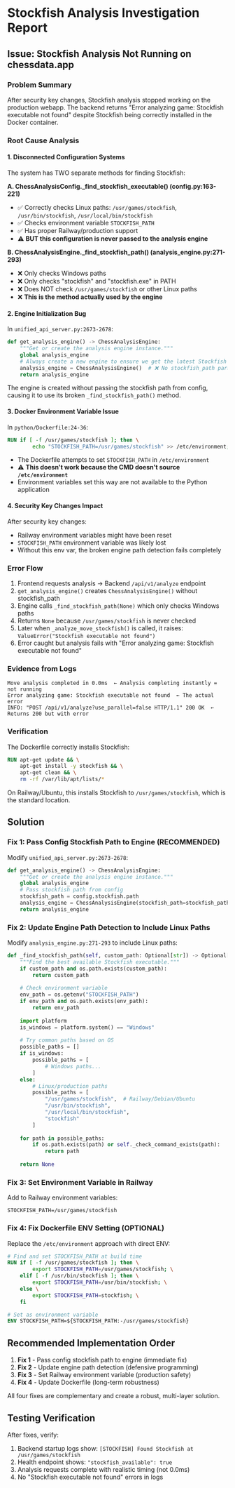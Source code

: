 # Stockfish Analysis Investigation Report
## Issue: Stockfish Analysis Not Running on chessdata.app

### Problem Summary
After security key changes, Stockfish analysis stopped working on the production webapp. The backend returns "Error analyzing game: Stockfish executable not found" despite Stockfish being correctly installed in the Docker container.

### Root Cause Analysis

#### 1. **Disconnected Configuration Systems**
The system has TWO separate methods for finding Stockfish:

**A. ChessAnalysisConfig._find_stockfish_executable() (config.py:163-221)**
- ✅ Correctly checks Linux paths: `/usr/games/stockfish`, `/usr/bin/stockfish`, `/usr/local/bin/stockfish`
- ✅ Checks environment variable `STOCKFISH_PATH`
- ✅ Has proper Railway/production support
- ⚠️ **BUT this configuration is never passed to the analysis engine**

**B. ChessAnalysisEngine._find_stockfish_path() (analysis_engine.py:271-293)**
- ❌ Only checks Windows paths
- ❌ Only checks "stockfish" and "stockfish.exe" in PATH
- ❌ Does NOT check `/usr/games/stockfish` or other Linux paths
- ❌ **This is the method actually used by the engine**

#### 2. **Engine Initialization Bug**
In `unified_api_server.py:2673-2678`:
```python
def get_analysis_engine() -> ChessAnalysisEngine:
    """Get or create the analysis engine instance."""
    global analysis_engine
    # Always create a new engine to ensure we get the latest Stockfish detection
    analysis_engine = ChessAnalysisEngine()  # ❌ No stockfish_path parameter!
    return analysis_engine
```

The engine is created without passing the stockfish path from config, causing it to use its broken `_find_stockfish_path()` method.

#### 3. **Docker Environment Variable Issue**
In `python/Dockerfile:24-36`:
```dockerfile
RUN if [ -f /usr/games/stockfish ]; then \
        echo "STOCKFISH_PATH=/usr/games/stockfish" >> /etc/environment; \
```
- The Dockerfile attempts to set `STOCKFISH_PATH` in `/etc/environment`
- ⚠️ **This doesn't work because the CMD doesn't source `/etc/environment`**
- Environment variables set this way are not available to the Python application

#### 4. **Security Key Changes Impact**
After security key changes:
- Railway environment variables might have been reset
- `STOCKFISH_PATH` environment variable was likely lost
- Without this env var, the broken engine path detection fails completely

### Error Flow
1. Frontend requests analysis → Backend `/api/v1/analyze` endpoint
2. `get_analysis_engine()` creates `ChessAnalysisEngine()` without stockfish_path
3. Engine calls `_find_stockfish_path(None)` which only checks Windows paths
4. Returns `None` because `/usr/games/stockfish` is never checked
5. Later when `_analyze_move_stockfish()` is called, it raises: `ValueError("Stockfish executable not found")`
6. Error caught but analysis fails with "Error analyzing game: Stockfish executable not found"

### Evidence from Logs
```
Move analysis completed in 0.0ms  ← Analysis completing instantly = not running
Error analyzing game: Stockfish executable not found  ← The actual error
INFO: "POST /api/v1/analyze?use_parallel=false HTTP/1.1" 200 OK  ← Returns 200 but with error
```

### Verification
The Dockerfile correctly installs Stockfish:
```dockerfile
RUN apt-get update && \
    apt-get install -y stockfish && \
    apt-get clean && \
    rm -rf /var/lib/apt/lists/*
```

On Railway/Ubuntu, this installs Stockfish to `/usr/games/stockfish`, which is the standard location.

## Solution

### Fix 1: Pass Config Stockfish Path to Engine (RECOMMENDED)
Modify `unified_api_server.py:2673-2678`:
```python
def get_analysis_engine() -> ChessAnalysisEngine:
    """Get or create the analysis engine instance."""
    global analysis_engine
    # Pass stockfish path from config
    stockfish_path = config.stockfish.path
    analysis_engine = ChessAnalysisEngine(stockfish_path=stockfish_path)
    return analysis_engine
```

### Fix 2: Update Engine Path Detection to Include Linux Paths
Modify `analysis_engine.py:271-293` to include Linux paths:
```python
def _find_stockfish_path(self, custom_path: Optional[str]) -> Optional[str]:
    """Find the best available Stockfish executable."""
    if custom_path and os.path.exists(custom_path):
        return custom_path
    
    # Check environment variable
    env_path = os.getenv("STOCKFISH_PATH")
    if env_path and os.path.exists(env_path):
        return env_path
    
    import platform
    is_windows = platform.system() == "Windows"
    
    # Try common paths based on OS
    possible_paths = []
    if is_windows:
        possible_paths = [
            # Windows paths...
        ]
    else:
        # Linux/production paths
        possible_paths = [
            "/usr/games/stockfish",  # Railway/Debian/Ubuntu
            "/usr/bin/stockfish",
            "/usr/local/bin/stockfish",
            "stockfish"
        ]
    
    for path in possible_paths:
        if os.path.exists(path) or self._check_command_exists(path):
            return path
    
    return None
```

### Fix 3: Set Environment Variable in Railway
Add to Railway environment variables:
```
STOCKFISH_PATH=/usr/games/stockfish
```

### Fix 4: Fix Dockerfile ENV Setting (OPTIONAL)
Replace the `/etc/environment` approach with direct ENV:
```dockerfile
# Find and set STOCKFISH_PATH at build time
RUN if [ -f /usr/games/stockfish ]; then \
        export STOCKFISH_PATH=/usr/games/stockfish; \
    elif [ -f /usr/bin/stockfish ]; then \
        export STOCKFISH_PATH=/usr/bin/stockfish; \
    else \
        export STOCKFISH_PATH=stockfish; \
    fi

# Set as environment variable
ENV STOCKFISH_PATH=${STOCKFISH_PATH:-/usr/games/stockfish}
```

## Recommended Implementation Order

1. **Fix 1** - Pass config stockfish path to engine (immediate fix)
2. **Fix 2** - Update engine path detection (defensive programming)
3. **Fix 3** - Set Railway environment variable (production safety)
4. **Fix 4** - Update Dockerfile (long-term robustness)

All four fixes are complementary and create a robust, multi-layer solution.

## Testing Verification

After fixes, verify:
1. Backend startup logs show: `[STOCKFISH] Found Stockfish at /usr/games/stockfish`
2. Health endpoint shows: `"stockfish_available": true`
3. Analysis requests complete with realistic timing (not 0.0ms)
4. No "Stockfish executable not found" errors in logs

